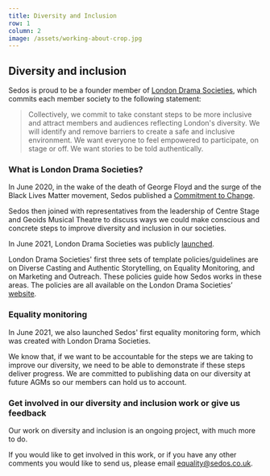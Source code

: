 ```yaml
---
title: Diversity and Inclusion
row: 1
column: 2
image: /assets/working-about-crop.jpg
---
```


## Diversity and inclusion
Sedos is proud to be a founder member of [London Drama Societies](https://www.londondramasocieties.co.uk/home), which commits each member society to the following statement:

>Collectively, we commit to take constant steps to be more inclusive and attract members and audiences reflecting London's diversity.
>We will identify and remove barriers to create a safe and inclusive environment. We want everyone to feel empowered to participate, on stage or off. We want stories to be told authentically.

### What is London Drama Societies?

In June 2020, in the wake of the death of George Floyd and the surge of the Black Lives Matter movement, Sedos published a [Commitment to Change]( https://sedos.co.uk/news/2020-06-17-black-lives-matter---taking-action?mc_cid=1e3299df0b&mc_eid=74edd08618).

Sedos then joined with representatives from the leadership of Centre Stage and Geoids Musical Theatre to discuss ways we could make conscious and concrete steps to improve diversity and inclusion in our societies.

In June 2021, London Drama Societies was publicly [launched](https://sedos.co.uk/news/2021-06-06-a-new-commitment-to-diversity-and-inclusion).

London Drama Societies' first three sets of template policies/guidelines are on Diverse Casting and Authentic Storytelling, on Equality Monitoring, and on Marketing and Outreach. These policies guide how Sedos works in these areas. The policies are all available on the London Drama Societies’ [website](https://www.londondramasocieties.co.uk/home/resources).

### Equality monitoring

In June 2021, we also launched Sedos' first equality monitoring form, which was created with London Drama Societies.

We know that, if we want to be accountable for the steps we are taking to improve our diversity, we need to be able to demonstrate if these steps deliver progress. We are committed to publishing data on our diversity at future AGMs so our members can hold us to account.

### Get involved in our diversity and inclusion work or give us feedback

Our work on diversity and inclusion is an ongoing project, with much more to do.

If you would like to get involved in this work, or if you have any other comments you would like to send us, please email [equality@sedos.co.uk](mailto:equality@sedos.co.uk).
